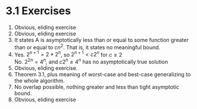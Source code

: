 # 3.1 Exercises

1. Obvious, eliding exercise
2. Obvious, eliding exercise
3. It states A is asymptotically less than or equal to some function greater than or equal to $cn^2$. That is, it states no meaningful bound.
4. Yes. $2^{n+1}=2*2^n$, so $2^{n+1} < c2^{n}$ for $c \geq 2$\
   No. $2^{2n}=4^n$, and $c2^n \geq 4^n$ has no asymptotically true solution
5. Obvious, eliding exercise.
6. Theorem 3.1, plus meaning of worst-case and best-case generalizing to the whole algorithm.
7. No overlap possible, nothing greater and less than tight asymptotic bound.
8. Obvious, eliding exercise